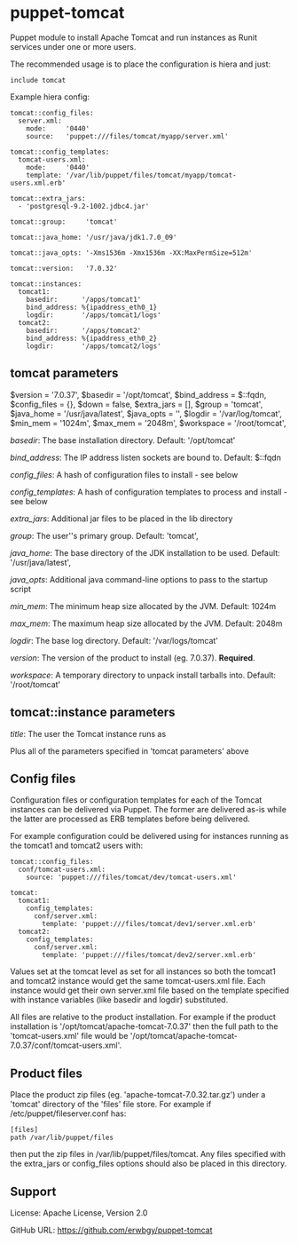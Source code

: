 # puppet-tomcat

Puppet module to install Apache Tomcat and run instances as Runit services
under one or more users.

The recommended usage is to place the configuration is hiera and just:

    include tomcat

Example hiera config:

    tomcat::config_files:
      server.xml:
        mode:     '0440'
        source:   'puppet:///files/tomcat/myapp/server.xml'
    
    tomcat::config_templates:
      tomcat-users.xml:
        mode:     '0440'
        template: '/var/lib/puppet/files/tomcat/myapp/tomcat-users.xml.erb'
    
    tomcat::extra_jars:
      - 'postgresql-9.2-1002.jdbc4.jar'
    
    tomcat::group:     'tomcat'
    
    tomcat::java_home: '/usr/java/jdk1.7.0_09'
    
    tomcat::java_opts: '-Xms1536m -Xmx1536m -XX:MaxPermSize=512m'
    
    tomcat::version:   '7.0.32'
    
    tomcat::instances:
      tomcat1:
        basedir:      '/apps/tomcat1'
        bind_address: %{ipaddress_eth0_1}
        logdir:       '/apps/tomcat1/logs'
      tomcat2:
        basedir:      '/apps/tomcat2'
        bind_address: %{ipaddress_eth0_2}
        logdir:       '/apps/tomcat2/logs'

## tomcat parameters

  $version      = '7.0.37',
  $basedir      = '/opt/tomcat',
  $bind_address = $::fqdn,
  $config_files = {},
  $down         = false,
  $extra_jars   = [],
  $group        = 'tomcat',
  $java_home    = '/usr/java/latest',
  $java_opts    = '',
  $logdir       = '/var/log/tomcat',
  $min_mem      = '1024m',
  $max_mem      = '2048m',
  $workspace    = '/root/tomcat',

*basedir*: The base installation directory. Default: '/opt/tomcat'

*bind_address*: The IP address listen sockets are bound to. Default: $::fqdn

*config_files*: A hash of configuration files to install - see below

*config_templates*: A hash of configuration templates to process and install - see below

*extra_jars*: Additional jar files to be placed in the lib directory

*group*: The user''s primary group. Default: 'tomcat',

*java_home*: The base directory of the JDK installation to be used. Default:
'/usr/java/latest',

*java_opts*: Additional java command-line options to pass to the startup script

*min_mem*: The minimum heap size allocated by the JVM. Default: 1024m

*max_mem*: The maximum heap size allocated by the JVM. Default: 2048m

*logdir*: The base log directory. Default: '/var/logs/tomcat'

*version*: The version of the product to install (eg. 7.0.37). **Required**.

*workspace*: A temporary directory to unpack install tarballs into. Default:
'/root/tomcat'

## tomcat::instance parameters

*title*: The user the Tomcat instance runs as

Plus all of the parameters specified in 'tomcat parameters' above

## Config files

Configuration files or configuration templates for each of the Tomcat instances
can be delivered via Puppet.  The former are delivered as-is while the latter
are processed as ERB templates before being delivered.

For example configuration could be delivered using for instances running as the
tomcat1 and tomcat2 users with:

    tomcat::config_files:
      conf/tomcat-users.xml:
        source: 'puppet:///files/tomcat/dev/tomcat-users.xml'
      
    tomcat:
      tomcat1:
        config_templates:
          conf/server.xml:
            template: 'puppet:///files/tomcat/dev1/server.xml.erb'
      tomcat2:
        config_templates:
          conf/server.xml:
            template: 'puppet:///files/tomcat/dev2/server.xml.erb'

Values set at the tomcat level as set for all instances so both the tomcat1 and
tomcat2 instance would get the same tomcat-users.xml file.  Each instance would
get their own server.xml file based on the template specified with instance
variables (like basedir and logdir) substituted.

All files are relative to the product installation.  For example if the product
installation is '/opt/tomcat/apache-tomcat-7.0.37' then the full path to the
'tomcat-users.xml' file would be
'/opt/tomcat/apache-tomcat-7.0.37/conf/tomcat-users.xml'.

## Product files

Place the product zip files (eg. 'apache-tomcat-7.0.32.tar.gz') under a
'tomcat' directory of the 'files' file store.  For example if
/etc/puppet/fileserver.conf has:

    [files]
    path /var/lib/puppet/files

then put the zip files in /var/lib/puppet/files/tomcat.  Any files specified
with the extra_jars or config_files options should also be placed in this
directory.

## Support

License: Apache License, Version 2.0

GitHub URL: https://github.com/erwbgy/puppet-tomcat
